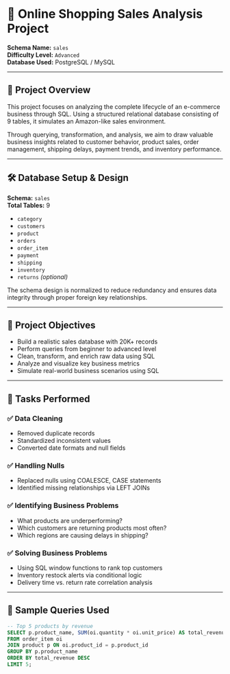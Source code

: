 # 🛒 Online Shopping Sales Analysis Project

**Schema Name:** `sales`  
**Difficulty Level:** `Advanced`  
**Database Used:** PostgreSQL / MySQL

---

## 📘 Project Overview

This project focuses on analyzing the complete lifecycle of an e-commerce business through SQL. Using a structured relational database consisting of 9 tables, it simulates an Amazon-like sales environment.

Through querying, transformation, and analysis, we aim to draw valuable business insights related to customer behavior, product sales, order management, shipping delays, payment trends, and inventory performance.

---

## 🛠 Database Setup & Design

**Schema:** `sales`  
**Total Tables:** 9  
- `category`  
- `customers`  
- `product`  
- `orders`  
- `order_item`  
- `payment`  
- `shipping`  
- `inventory`  
- `returns` *(optional)*

The schema design is normalized to reduce redundancy and ensures data integrity through proper foreign key relationships.

---

## 🎯 Project Objectives

- Build a realistic sales database with 20K+ records
- Perform queries from beginner to advanced level
- Clean, transform, and enrich raw data using SQL
- Analyze and visualize key business metrics
- Simulate real-world business scenarios using SQL

---

## 🧪 Tasks Performed

### ✅ Data Cleaning
- Removed duplicate records
- Standardized inconsistent values
- Converted date formats and null fields

### ✅ Handling Nulls
- Replaced nulls using COALESCE, CASE statements
- Identified missing relationships via LEFT JOINs

### ✅ Identifying Business Problems
- What products are underperforming?
- Which customers are returning products most often?
- Which regions are causing delays in shipping?

### ✅ Solving Business Problems
- Using SQL window functions to rank top customers
- Inventory restock alerts via conditional logic
- Delivery time vs. return rate correlation analysis

---

## 🧩 Sample Queries Used

```sql
-- Top 5 products by revenue
SELECT p.product_name, SUM(oi.quantity * oi.unit_price) AS total_revenue
FROM order_item oi
JOIN product p ON oi.product_id = p.product_id
GROUP BY p.product_name
ORDER BY total_revenue DESC
LIMIT 5;
